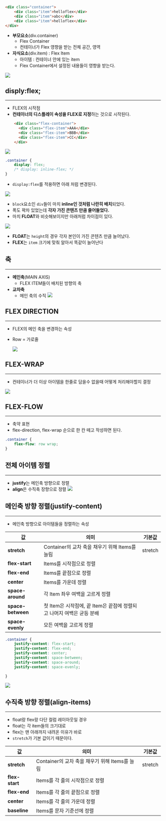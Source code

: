 
```html
<div class="container">
	<div class="item">helloflex</div>
	<div class="item">abc</div>
	<div class="item">helloflex</div>	
</div>
```
- **부모요소**(div.container)
	- Flex Container
	- 컨테이너가 Flex 영향을 받는 전체 공간, 영역
- **자식요소**(div.item) : Flex Item
	- 아이템 : 컨테이너 안에 있는 item
	- Flex Container에서 설정된 내용들이 영향을 받는다.

![](Pasted%20image%2020250914150510.png)

## disply:flex;
---
- FLEX의 시작점
- **컨테이너의 디스플레이 속성을 FLEX로 지정**하는 것으로 시작된다.

```html
    <div class="flex-container">
      <div class="flex-item">AAA</div>
      <div class="flex-item">BBB</div>
      <div class="flex-item">CC</div>
    </div>
```
![](Pasted%20image%2020250914150851.png)
```css
.container {
	display: flex;
	/* display: inline-flex; */
}
```
- `display:flex`를 적용하면 아래 처럼 변경된다.

![](Pasted%20image%2020250914150925.png)

- `block`요소인 `div`들이 마치 **inline인 것처럼 나란히 배치**되었다.
- 폭도 꽉차 있었는데 **각자 가진 콘텐츠 만큼 줄어들었다.**
- 마치 **FLOAT**와 비슷해보이지만 아래처럼 차이점이 있다.

![](Pasted%20image%2020250914151142.png)
- **FLOAT**는 `height`의 경우 각자 본인이 가진 콘텐츠 만큼 늘어났다.
- **FLEX**는 `item` 크기에 맞춰 알아서 똑같이 늘어난다

## 축
---
- **메인축**(MAIN AXIS) 
	- FLEX ITEM들이 배치된 방향의 축
- **교차축**
	- 메인 축의 수직
![](Pasted%20image%2020250914152027.png)
## FLEX DIRECTION
---
- FLEX의 메인 축을 변경하는 속성
- Row = 가로줄 
 
  ![](Pasted%20image%2020250914203751.png)
## FLEX-WRAP
---
- 컨테이너가 더 이상 아이템을 한줄로 담을수 없을때 어떻게 처리해야할지 결정

![](Pasted%20image%2020250914205002.png)
## FLEX-FLOW
---
- 축약 표현
- flex-direction, flex-wrap 순으로 한 칸 떼고 작성하면 된다.

```css
.container {
	flex-flow: row wrap;
}
```

## 전체 아이템 정렬
---
- **justify**는 메인축 방향으로 정렬
- **align**은 수직축 장향으로 정렬 
![](Pasted%20image%2020250914210117.png)
## 메인축 방향 정렬(justify-content)
---
- 메인축 방향으로 아이템들을 정렬하는 속성

| 값              | 의미                                                                  | 기본값   |
|-----------------|-----------------------------------------------------------------------|----------|
| **stretch**     | Container의 교차 축을 채우기 위해 Items를 늘림                        | stretch  |
| **flex-start**  | Items를 시작점으로 정렬                                               |          |
| **flex-end**    | Items를 끝점으로 정렬                                                 |          |
| **center**      | Items를 가운데 정렬                                                   |          |
| **space-around**| 각 Item 좌우 여백을 고르게 정렬                                       |          |
| **space-between**| 첫 Item은 시작점에, 끝 Item은 끝점에 정렬되고 나머지 여백은 균등 분배 |          |
| **space-evenly**| 모든 여백을 고르게 정렬                                               |          |

 ```css
 .container {
	 justify-content: flex-start;
	 justify-content: flex-end;
	 justify-content: center;
	 justify-content: space-between;
	 justify-content: space-around;
	 justify-content: space-evenly;
	 
 }
 ```

![](Pasted%20image%2020250914212047.png)
## 수직축 방향 정렬(align-items)
---
- float랑 flex랑 다단 컬럼 레이아웃일 경우
- float는 각 item들의 크기대로
- flex는 맨 아래까지 내려온 이유가 바로
- `stretch`가 기본 값이기 때문이다.

| 값              | 의미                                             | 기본값   |
|-----------------|--------------------------------------------------|----------|
| **stretch**     | Container의 교차 축을 채우기 위해 Items를 늘림   | stretch  |
| **flex-start**  | Items를 각 줄의 시작점으로 정렬                  |          |
| **flex-end**    | Items를 각 줄의 끝점으로 정렬                    |          |
| **center**      | Items를 각 줄의 가운데 정렬                      |          |
| **baseline**    | Items를 문자 기준선에 정렬                       |          |
